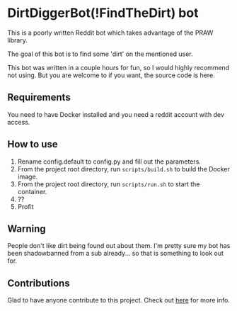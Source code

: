 # DirtDiggerBot(!FindTheDirt) bot

This is a poorly written Reddit bot which takes advantage of the PRAW library. 

The goal of this bot is to find some 'dirt' on the mentioned user.

This bot was written in a couple hours for fun, so I would highly recommend not using. But you are welcome to if you want, the source code is here. 

## Requirements
You need to have Docker installed and you need a reddit account with dev access.

## How to use

1. Rename config.default to config.py and fill out the parameters.
2. From the project root directory, run `scripts/build.sh` to build the Docker image.
3. From the project root directory, run `scripts/run.sh` to start the container.
4. ??
5. Profit


## Warning
People don't like dirt being found out about them. I'm pretty sure my bot has been shadowbanned from a sub already... so that is something to look out for.

## Contributions
Glad to have anyone contribute to this project. Check out [here](https://github.com/decentbison/dirtdiggerbot/blob/master/.github/CONTRIBUTING.md) for more info.
